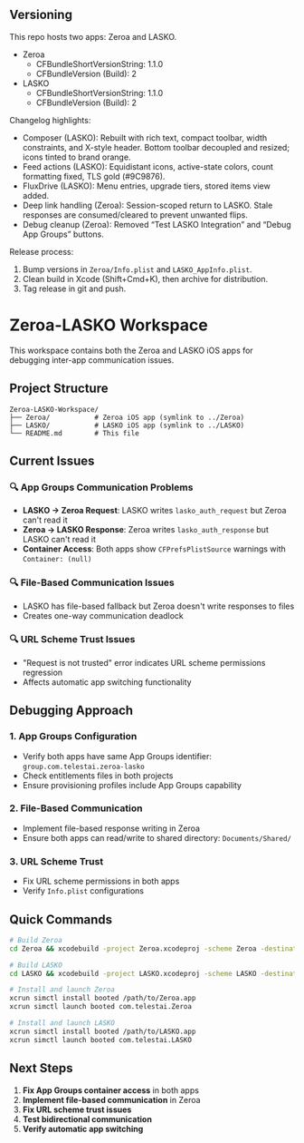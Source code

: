 ## Versioning

This repo hosts two apps: Zeroa and LASKO.

- Zeroa
  - CFBundleShortVersionString: 1.1.0
  - CFBundleVersion (Build): 2
- LASKO
  - CFBundleShortVersionString: 1.1.0
  - CFBundleVersion (Build): 2

Changelog highlights:
- Composer (LASKO): Rebuilt with rich text, compact toolbar, width constraints, and X-style header. Bottom toolbar decoupled and resized; icons tinted to brand orange.
- Feed actions (LASKO): Equidistant icons, active-state colors, count formatting fixed, TLS gold (#9C9876).
- FluxDrive (LASKO): Menu entries, upgrade tiers, stored items view added.
- Deep link handling (Zeroa): Session-scoped return to LASKO. Stale responses are consumed/cleared to prevent unwanted flips.
- Debug cleanup (Zeroa): Removed “Test LASKO Integration” and “Debug App Groups” buttons.

Release process:
1. Bump versions in `Zeroa/Info.plist` and `LASKO_AppInfo.plist`.
2. Clean build in Xcode (Shift+Cmd+K), then archive for distribution.
3. Tag release in git and push.

# Zeroa-LASKO Workspace

This workspace contains both the Zeroa and LASKO iOS apps for debugging inter-app communication issues.

## Project Structure

```
Zeroa-LASKO-Workspace/
├── Zeroa/           # Zeroa iOS app (symlink to ../Zeroa)
├── LASKO/           # LASKO iOS app (symlink to ../LASKO)
└── README.md        # This file
```

## Current Issues

### 🔍 App Groups Communication Problems
- **LASKO → Zeroa Request**: LASKO writes `lasko_auth_request` but Zeroa can't read it
- **Zeroa → LASKO Response**: Zeroa writes `lasko_auth_response` but LASKO can't read it
- **Container Access**: Both apps show `CFPrefsPlistSource` warnings with `Container: (null)`

### 🔍 File-Based Communication Issues
- LASKO has file-based fallback but Zeroa doesn't write responses to files
- Creates one-way communication deadlock

### 🔍 URL Scheme Trust Issues
- "Request is not trusted" error indicates URL scheme permissions regression
- Affects automatic app switching functionality

## Debugging Approach

### 1. App Groups Configuration
- Verify both apps have same App Groups identifier: `group.com.telestai.zeroa-lasko`
- Check entitlements files in both projects
- Ensure provisioning profiles include App Groups capability

### 2. File-Based Communication
- Implement file-based response writing in Zeroa
- Ensure both apps can read/write to shared directory: `Documents/Shared/`

### 3. URL Scheme Trust
- Fix URL scheme permissions in both apps
- Verify `Info.plist` configurations

## Quick Commands

```bash
# Build Zeroa
cd Zeroa && xcodebuild -project Zeroa.xcodeproj -scheme Zeroa -destination 'platform=iOS Simulator,name=iPhone 16 Pro' build

# Build LASKO  
cd LASKO && xcodebuild -project LASKO.xcodeproj -scheme LASKO -destination 'platform=iOS Simulator,name=iPhone 16 Pro' build

# Install and launch Zeroa
xcrun simctl install booted /path/to/Zeroa.app
xcrun simctl launch booted com.telestai.Zeroa

# Install and launch LASKO
xcrun simctl install booted /path/to/LASKO.app  
xcrun simctl launch booted com.telestai.LASKO
```

## Next Steps

1. **Fix App Groups container access** in both apps
2. **Implement file-based communication** in Zeroa
3. **Fix URL scheme trust issues**
4. **Test bidirectional communication**
5. **Verify automatic app switching** 